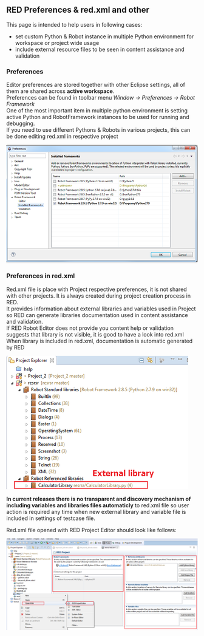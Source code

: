 ## RED Preferences & red.xml and other

This page is intended to help users in following cases:  

*   set custom Python & Robot instance in multiple Python environment for workspace or project wide usage
*   include external resource files to be seen in content assistance and validation

### Preferences

Editor preferences are stored together with other Eclipse settings, all of them are shared across **active workspace**.  
Preferences can be found in toolbar menu _Window -> Preferences -> Robot Framework_  
One of the most important item in multiple python environment is setting active Python and RobotFramework instances to be used for running and debugging.  
If you need to use different Pythons & Robots in various projects, this can be done editing red.xml in respective project  

![](img/preferences_misc/pythons.png)

### Preferences in red.xml

Red.xml file is place with Project respective preferences, it is not shared with other projects. It is always created during project creation process in RED.  
It provides information about external libraries and variables used in Project so RED can generate libraries documentation used in content assistance and validation.  
If RED Robot Editor does not provide you content help or validation suggests that library is not visible, it is good to have a look into red.xml  
When library is included in red.xml, documentation is automatic generated by RED  

![](img/preferences_misc/project_external_libs.png)  

**In current releases there is no transparent and discovery mechanism of including variables and libraries files automaticly** to red.xml file so user action is required any time when new external library and variable file is included in settings of testcase file.  

Red.xml file opened with RED Project Editor should look like follows:  

![](img/preferences_misc/red_xml.png)